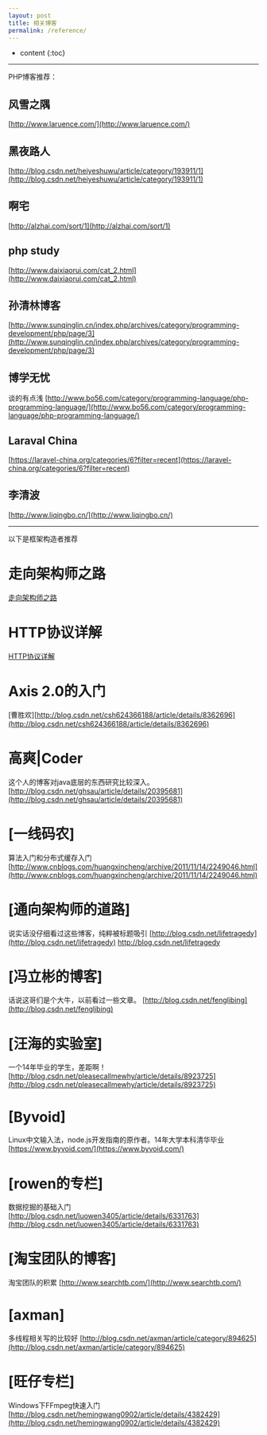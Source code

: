 ```yaml
---
layout: post
title: 相关博客
permalink: /reference/
---
```


* content
{:toc}


-------------------------------------------
PHP博客推荐：

风雪之隅
----------------------------------------
[http://www.laruence.com/](http://www.laruence.com/)

黑夜路人
----------------------------------------
[http://blog.csdn.net/heiyeshuwu/article/category/193911/1](http://blog.csdn.net/heiyeshuwu/article/category/193911/1)

啊宅
----------------------------------------
[http://alzhai.com/sort/1](http://alzhai.com/sort/1)

php study
----------------------------------------
[http://www.daixiaorui.com/cat_2.html](http://www.daixiaorui.com/cat_2.html)

孙清林博客
----------------------------------------
[http://www.sunqinglin.cn/index.php/archives/category/programming-development/php/page/3](http://www.sunqinglin.cn/index.php/archives/category/programming-development/php/page/3)

博学无忧
----------------------------------------
谈的有点浅
[http://www.bo56.com/category/programming-language/php-programming-language/](http://www.bo56.com/category/programming-language/php-programming-language/)

Laraval China
----------------------------------------
[https://laravel-china.org/categories/6?filter=recent](https://laravel-china.org/categories/6?filter=recent)

李清波
----------------------------------------
[http://www.liqingbo.cn/](http://www.liqingbo.cn/)




-----------------------------------------------
以下是框架构造者推荐

走向架构师之路
=====================
[走向架构师之路](http://blog.csdn.net/cutesource/article/details/4901506)

HTTP协议详解
=====================
[HTTP协议详解](http://www.jmarshall.com/easy/http/)

Axis 2.0的入门
=====================
[曹胜欢][http://blog.csdn.net/csh624366188/article/details/8362696](http://blog.csdn.net/csh624366188/article/details/8362696)

高爽|Coder 
=====================
这个人的博客对java底层的东西研究比较深入。
[http://blog.csdn.net/ghsau/article/details/20395681](http://blog.csdn.net/ghsau/article/details/20395681)

[一线码农]
=====================
算法入门和分布式缓存入门
[http://www.cnblogs.com/huangxincheng/archive/2011/11/14/2249046.html](http://www.cnblogs.com/huangxincheng/archive/2011/11/14/2249046.html)

[通向架构师的道路]
=====================
说实话没仔细看过这些博客，纯粹被标题吸引
[http://blog.csdn.net/lifetragedy](http://blog.csdn.net/lifetragedy)
http://blog.csdn.net/lifetragedy

[冯立彬的博客]
=====================
话说这哥们是个大牛，以前看过一些文章。
[http://blog.csdn.net/fenglibing](http://blog.csdn.net/fenglibing)

[汪海的实验室]
=====================
一个14年毕业的学生，差距啊！
[http://blog.csdn.net/pleasecallmewhy/article/details/8923725](http://blog.csdn.net/pleasecallmewhy/article/details/8923725)

[Byvoid]
=====================
Linux中文输入法，node.js开发指南的原作者。14年大学本科清华毕业
[https://www.byvoid.com/](https://www.byvoid.com/)

[rowen的专栏]
=====================
数据挖掘的基础入门
[http://blog.csdn.net/luowen3405/article/details/6331763](http://blog.csdn.net/luowen3405/article/details/6331763)

[淘宝团队的博客]
=====================
淘宝团队的积累
[http://www.searchtb.com/](http://www.searchtb.com/)

[axman]
=====================
多线程相关写的比较好
[http://blog.csdn.net/axman/article/category/894625](http://blog.csdn.net/axman/article/category/894625)

[旺仔专栏]
=====================
Windows下FFmpeg快速入门
[http://blog.csdn.net/hemingwang0902/article/details/4382429](http://blog.csdn.net/hemingwang0902/article/details/4382429)